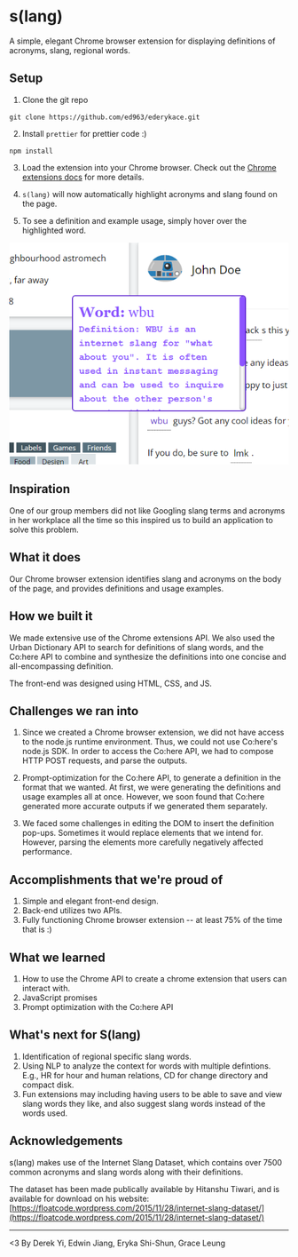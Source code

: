 # s(lang)

A simple, elegant Chrome browser extension for displaying definitions of acronyms, slang, regional words.

## Setup

1. Clone the git repo

```
git clone https://github.com/ed963/ederykace.git
```

2. Install `prettier` for prettier code :)

```
npm install
```

3. Load the extension into your Chrome browser. Check out the [Chrome extensions docs](https://developer.chrome.com/docs/extensions/mv3/getstarted/development-basics/#load-unpacked) for more details.

4. `s(lang)` will now automatically highlight acronyms and slang found on the page.

5. To see a definition and example usage, simply hover over the highlighted word.

![Definition example](/images/example.png)

## Inspiration

One of our group members did not like Googling slang terms and acronyms in her workplace all the time so this inspired us to build an application to solve this problem. 

## What it does

Our Chrome browser extension identifies slang and acronyms on the body of the page, and provides definitions and usage examples.

## How we built it

We made extensive use of the Chrome extensions API. We also used the Urban Dictionary API to search for definitions of slang words, and the Co:here API to combine and synthesize the definitions into one concise and all-encompassing definition.

The front-end was designed using HTML, CSS, and JS.

## Challenges we ran into

1. Since we created a Chrome browser extension, we did not have access to the node.js runtime environment. Thus, we could not use Co:here's node.js SDK. In order to access the Co:here API, we had to compose HTTP POST requests, and parse the outputs.

2. Prompt-optimization for the Co:here API, to generate a definition in the format that we wanted. At first, we were generating the definitions and usage examples all at once. However, we soon found that Co:here generated more accurate outputs if we generated them separately.

3. We faced some challenges in editing the DOM to insert the definition pop-ups. Sometimes it would replace elements that we intend for. However, parsing the elements more carefully negatively affected performance.

## Accomplishments that we're proud of

1. Simple and elegant front-end design.
2. Back-end utilizes two APIs.
3. Fully functioning Chrome browser extension -- at least 75% of the time that is :)

## What we learned

1. How to use the Chrome API to create a chrome extension that users can interact with.
2. JavaScript promises
3. Prompt optimization with the Co:here API

## What's next for S(lang)

1. Identification of regional specific slang words.
2. Using NLP to analyze the context for words with multiple defintions. E.g., HR for hour and human relations, CD for change directory and compact disk.
3. Fun extensions may including having users to be able to save and view slang words they like, and also suggest slang words instead of the words used.

## Acknowledgements

s(lang) makes use of the Internet Slang Dataset, which contains over 7500 common acronyms and slang words along with their definitions. 

The dataset has been made publically available by Hitanshu Tiwari, and is available for download on his website: [https://floatcode.wordpress.com/2015/11/28/internet-slang-dataset/](https://floatcode.wordpress.com/2015/11/28/internet-slang-dataset/)

---

<3
By Derek Yi, Edwin Jiang, Eryka Shi-Shun, Grace Leung
